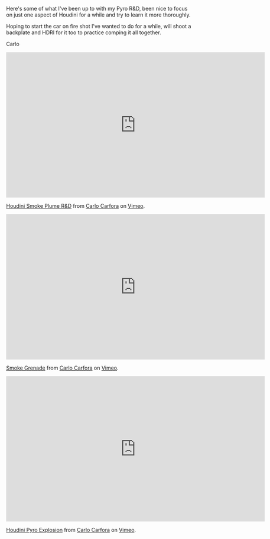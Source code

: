 Here's some of what I've been up to with my Pyro R&D, been nice to 
focus on just one aspect of Houdini for a while and try to learn it more 
thoroughly.  

Hoping to start the car on fire shot I've wanted to do for a while, 
will shoot a backplate and HDRI for it too to practice comping it all 
together.

Carlo

<iframe src="https://player.vimeo.com/video/169798502" width="700" height="394" frameborder="0" webkitallowfullscreen mozallowfullscreen allowfullscreen></iframe>
<p><a href="https://vimeo.com/169798502">Houdini Smoke Plume R&amp;D</a> from <a href="https://vimeo.com/carlocarfora">Carlo Carfora</a> on <a href="https://vimeo.com">Vimeo</a>.</p>

<iframe src="https://player.vimeo.com/video/180734818" width="700" height="394" frameborder="0" webkitallowfullscreen mozallowfullscreen allowfullscreen></iframe>
<p><a href="https://vimeo.com/180734818">Smoke Grenade</a> from <a href="https://vimeo.com/carlocarfora">Carlo Carfora</a> on <a href="https://vimeo.com">Vimeo</a>.</p>

<iframe src="https://player.vimeo.com/video/183681007" width="700" height="394" frameborder="0" webkitallowfullscreen mozallowfullscreen allowfullscreen></iframe>
<p><a href="https://vimeo.com/183681007">Houdini Pyro Explosion</a> from <a href="https://vimeo.com/carlocarfora">Carlo Carfora</a> on <a href="https://vimeo.com">Vimeo</a>.</p>



